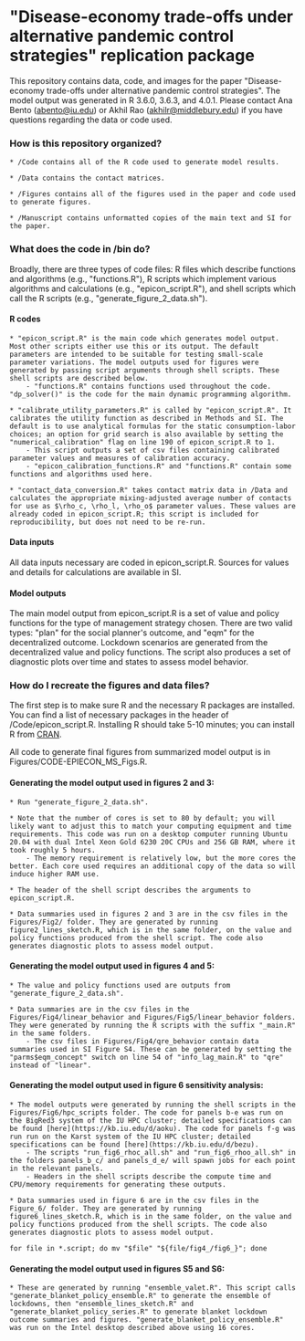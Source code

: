# "Disease-economy trade-offs under alternative pandemic control strategies" replication package

This repository contains data, code, and images for the paper "Disease-economy trade-offs under alternative pandemic control strategies". The model output was generated in R 3.6.0, 3.6.3, and 4.0.1. Please contact Ana Bento (abento@iu.edu) or Akhil Rao (akhilr@middlebury.edu) if you have questions regarding the data or code used. 

### How is this repository organized?

	* /Code contains all of the R code used to generate model results.

	* /Data contains the contact matrices.

	* /Figures contains all of the figures used in the paper and code used to generate figures.

	* /Manuscript contains unformatted copies of the main text and SI for the paper.

### What does the code in /bin do?

Broadly, there are three types of code files: R files which describe functions and algorithms (e.g., "functions.R"), R scripts which implement various algorithms and calculations (e.g., "epicon_script.R"), and shell scripts which call the R scripts (e.g., "generate_figure_2_data.sh").

#### R codes

	* "epicon_script.R" is the main code which generates model output. Most other scripts either use this or its output. The default parameters are intended to be suitable for testing small-scale parameter variations. The model outputs used for figures were generated by passing script arguments through shell scripts. These shell scripts are described below.
		- "functions.R" contains functions used throughout the code. "dp_solver()" is the code for the main dynamic programming algorithm.

	* "calibrate_utility_parameters.R" is called by "epicon_script.R". It calibrates the utility function as described in Methods and SI. The default is to use analytical formulas for the static consumption-labor choices; an option for grid search is also available by setting the "numerical_calibration" flag on line 190 of epicon_script.R to 1.
		- This script outputs a set of csv files containing calibrated parameter values and measures of calibration accuracy.
		- "epicon_calibration_functions.R" and "functions.R" contain some functions and algorithms used here.

	* "contact_data_conversion.R" takes contact matrix data in /Data and calculates the appropriate mixing-adjusted average number of contacts for use as $\rho_c, \rho_l, \rho_o$ parameter values. These values are already coded in epicon_script.R; this script is included for reproducibility, but does not need to be re-run.

#### Data inputs

All data inputs necessary are coded in epicon_script.R. Sources for values and details for calculations are available in SI.

#### Model outputs

The main model output from epicon_script.R is a set of value and policy functions for the type of management strategy chosen. There are two valid types: "plan" for the social planner's outcome, and "eqm" for the decentralized outcome. Lockdown scenarios are generated from the decentralized value and policy functions. The script also produces a set of diagnostic plots over time and states to assess model behavior.

### How do I recreate the figures and data files?

The first step is to make sure R and the necessary R packages are installed. You can find a list of necessary packages in the header of /Code/epicon_script.R. Installing R should take 5-10 minutes; you can install R from [CRAN](https://cran.r-project.org/).

All code to generate final figures from summarized model output is in Figures/CODE-EPIECON_MS_Figs.R.

#### Generating the model output used in figures 2 and 3:

	* Run "generate_figure_2_data.sh".

	* Note that the number of cores is set to 80 by default; you will likely want to adjust this to match your computing equipment and time requirements. This code was run on a desktop computer running Ubuntu 20.04 with dual Intel Xeon Gold 6230 20C CPUs and 256 GB RAM, where it took roughly 5 hours. 
		- The memory requirement is relatively low, but the more cores the better. Each core used requires an additional copy of the data so will induce higher RAM use.

	* The header of the shell script describes the arguments to epicon_script.R.

	* Data summaries used in figures 2 and 3 are in the csv files in the Figures/Fig2/ folder. They are generated by running figure2_lines_sketch.R, which is in the same folder, on the value and policy functions produced from the shell script. The code also generates diagnostic plots to assess model output.

#### Generating the model output used in figures 4 and 5:

	* The value and policy functions used are outputs from "generate_figure_2_data.sh".

	* Data summaries are in the csv files in the Figures/Fig4/linear_behavior and Figures/Fig5/linear_behavior folders. They were generated by running the R scripts with the suffix "_main.R" in the same folders.
		- The csv files in Figures/Fig4/qre_behavior contain data summaries used in SI Figure S4. These can be generated by setting the "parms$eqm_concept" switch on line 54 of "info_lag_main.R" to "qre" instead of "linear".

#### Generating the model output used in figure 6 sensitivity analysis:

	* The model outputs were generated by running the shell scripts in the Figures/Fig6/hpc_scripts folder. The code for panels b-e was run on the BigRed3 system of the IU HPC cluster; detailed specifications can be found [here](https://kb.iu.edu/d/aoku). The code for panels f-g was run run on the Karst system of the IU HPC cluster; detailed specifications can be found [here](https://kb.iu.edu/d/bezu).
		- The scripts "run_fig6_rhoc_all.sh" and "run_fig6_rhoo_all.sh" in the folders panels_b_c/ and panels_d_e/ will spawn jobs for each point in the relevant panels.
		- Headers in the shell scripts describe the compute time and CPU/memory requirements for generating these outputs.

	* Data summaries used in figure 6 are in the csv files in the Figure_6/ folder. They are generated by running figure6_lines_sketch.R, which is in the same folder, on the value and policy functions produced from the shell scripts. The code also generates diagnostic plots to assess model output.

	for file in *.script; do mv "$file" "${file/fig4_/fig6_}"; done

#### Generating the model output used in figures S5 and S6:

	* These are generated by running "ensemble_valet.R". This script calls "generate_blanket_policy_ensemble.R" to generate the ensemble of lockdowns, then "ensemble_lines_sketch.R" and "generate_blanket_policy_series.R" to generate blanket lockdown outcome summaries and figures. "generate_blanket_policy_ensemble.R" was run on the Intel desktop described above using 16 cores.


